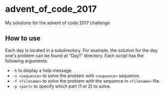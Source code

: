 # advent_of_code_2017
My solutions for the advent of code 2017 challenge

## How to use
Each day is located in a subdirectory. For example, the solution for the day one's problem can be found at "Day1" directory. Each script has the following arguments:

* `-h` to display a help message.
* `-s <sequence>` to solve the problem with `<sequence>` sequence.
* `-f <filename>` to solve the problem with the sequence in `<filename>` file.
* `-p <part>` to specify which part (1 or 2) to solve.
